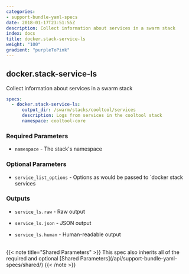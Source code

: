```yaml
---
categories:
- support-bundle-yaml-specs
date: 2018-01-17T23:51:55Z
description: Collect information about services in a swarm stack
index: docs
title: docker.stack-service-ls
weight: "100"
gradient: "purpleToPink"
---
```


## docker.stack-service-ls

Collect information about services in a swarm stack


```yaml
specs:
  - docker.stack-service-ls:
      output_dir: /swarm/stacks/cooltool/services
      description: Logs from services in the cooltool stack
      namespace: cooltool-core
```

    
### Required Parameters


- `namespace` - The stack's namespace


    
### Optional Parameters


- `service_list_options` - Options as would be passed to `docker stack services


    
### Outputs


- `service_ls.raw` - Raw output

- `service_ls.json` - JSON output

- `service_ls.human` - Human-readable output

    
<br>
{{< note title="Shared Parameters" >}}
This spec also inherits all of the required and optional [Shared Parameters](/api/support-bundle-yaml-specs/shared/)
{{< /note >}}
    
    